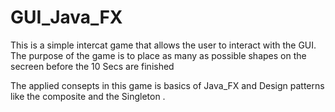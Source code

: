 # GUI_Java_FX
This is a simple intercat game that allows the user to interact with the GUI. The purpose of the game is to place as many as possible shapes on the secreen before the 10 Secs are finished

The applied consepts in this game is basics of Java_FX and Design patterns like the composite and the Singleton . 
